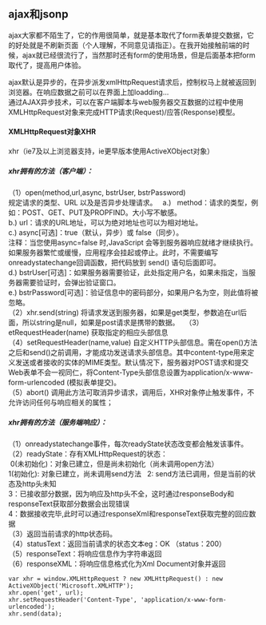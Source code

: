## ajax和jsonp
ajax大家都不陌生了，它的作用很简单，就是基本取代了form表单提交数据，它的好处就是不刷新页面（个人理解，不同意见请指正）。在我开始接触前端的时候，ajax就已经很流行了，当然那时还有form的使用场景，但是后面基本把form取代了，提高用户体验。  
 
ajax默认是异步的，在异步派发xmlHttpRequest请求后，控制权马上就被返回到浏览器。在响应数据之前可以在界面上加loadding...  
通过AJAX异步技术，可以在客户端脚本与web服务器交互数据的过程中使用XMLHttpRequest对象来完成HTTP请求(Request)/应答(Response)模型。  
#### XMLHttpRequest对象XHR
xhr（ie7及以上浏览器支持，ie更早版本使用ActiveXObject对象）  
##### xhr拥有的方法（客户端）：  
（1）open(method,url,async, bstrUser, bstrPassword)    
    规定请求的类型、URL 以及是否异步处理请求。
    a.)   method：请求的类型，例如：POST、GET、PUT及PROPFIND。大小写不敏感。  
    b.)   url：请求的URL地址，可以为绝对地址也可以为相对地址。  
    c.)   async[可选]：true（默认，异步）或 false（同步）。  
    注释：当您使用async=false 时,JavaScript 会等到服务器响应就绪才继续执行。如果服务器繁忙或缓慢，应用程序会挂起或停止。此时，不需要编写        onreadystatechange回调函数，把代码放到 send() 语句后面即可。  
    d.)   bstrUser[可选]：如果服务器需要验证，此处指定用户名，如果未指定，当服务器需要验证时，会弹出验证窗口。  
    e.)   bstrPassword[可选]：验证信息中的密码部分，如果用户名为空，则此值将被忽略。  
（2）xhr.send(string) 将请求发送到服务器，如果是get类型，参数追在url后面，所以string是null，如果是post请求是携带的数据。  
（3）etRequestHeader(name)  获取指定的相应头部信息  
（4）setRequestHeader(name,value)  自定义HTTP头部信息。需在open()方法之后和send()之前调用，才能成功发送请求头部信息。其中content-type用来定义发送或者接收的实体的MIME类型。默认情况下，服务器对POST请求和提交Web表单不会一视同仁，将Content-Type头部信息设置为application/x-www-form-urlencoded (模拟表单提交)。  
（5）abort()  调用此方法可取消异步请求，调用后，XHR对象停止触发事件，不允许访问任何与响应相关的属性；  
##### xhr拥有的方法（服务端响应）：
（1）onreadystatechange事件，每次readyState状态改变都会触发该事件。  
（2）readyState：存有XMLHttpRequest的状态：  
  0(未初始化)：对象已建立，但是尚未初始化（尚未调用open方法）  
  1(初始化): 对象已建立，尚未调用send方法   
  2: send方法已调用，但是当前的状态及http头未知  
  3：已接收部分数据，因为响应及http头不全，这时通过responseBody和responseText获取部分数据会出现错误  
  4：数据接收完毕,此时可以通过responseXml和responseText获取完整的回应数据  
（3）返回当前请求的http状态码。  
（4）statusText：返回当前请求的状态文本eg：OK （status：200）  
（5）responseText：将响应信息作为字符串返回  
（6）responseXML：将响应信息格式化为Xml Document对象并返回  
```
var xhr = window.XMLHttpRequest ? new XMLHttpRequest() : new ActiveXObject('Microsoft.XMLHTTP');
xhr.open('get', url);
xhr.setRequestHeader('Content-Type', 'application/x-www-form-urlencoded');
xhr.send(data);
```

